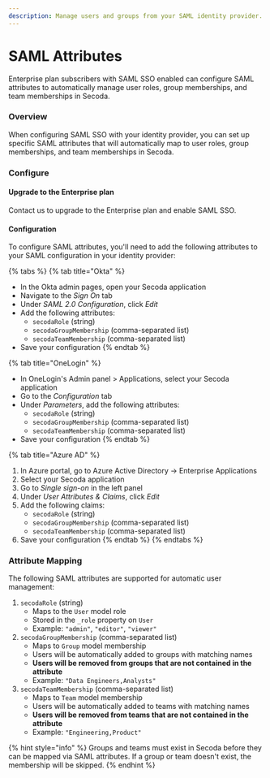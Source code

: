 ```yaml
---
description: Manage users and groups from your SAML identity provider.
---
```


# SAML Attributes

Enterprise plan subscribers with SAML SSO enabled can configure SAML attributes to automatically manage user roles, group memberships, and team memberships in Secoda.

### Overview

When configuring SAML SSO with your identity provider, you can set up specific SAML attributes that will automatically map to user roles, group memberships, and team memberships in Secoda.

### Configure

#### Upgrade to the Enterprise plan

Contact us to upgrade to the Enterprise plan and enable SAML SSO.

#### Configuration

To configure SAML attributes, you'll need to add the following attributes to your SAML configuration in your identity provider:

{% tabs %}
{% tab title="Okta" %}
* In the Okta admin pages, open your Secoda application
* Navigate to the _Sign On_ tab
* Under _SAML 2.0 Configuration_, click _Edit_
* Add the following attributes:
  * `secodaRole` (string)
  * `secodaGroupMembership` (comma-separated list)
  * `secodaTeamMembership` (comma-separated list)
* Save your configuration
{% endtab %}

{% tab title="OneLogin" %}
* In OneLogin's Admin panel > Applications, select your Secoda application
* Go to the _Configuration_ tab
* Under _Parameters_, add the following attributes:
  * `secodaRole` (string)
  * `secodaGroupMembership` (comma-separated list)
  * `secodaTeamMembership` (comma-separated list)
* Save your configuration
{% endtab %}

{% tab title="Azure AD" %}
1. In Azure portal, go to Azure Active Directory -> Enterprise Applications
2. Select your Secoda application
3. Go to _Single sign-on_ in the left panel
4. Under _User Attributes & Claims_, click _Edit_
5. Add the following claims:
   * `secodaRole` (string)
   * `secodaGroupMembership` (comma-separated list)
   * `secodaTeamMembership` (comma-separated list)
6. Save your configuration
{% endtab %}
{% endtabs %}

### Attribute Mapping

The following SAML attributes are supported for automatic user management:

1. `secodaRole` (string)
   * Maps to the `User` model role
   * Stored in the `_role` property on `User`
   * Example: `"admin"`, `"editor"`, `"viewer"`
2. `secodaGroupMembership` (comma-separated list)
   * Maps to `Group` model membership
   * Users will be automatically added to groups with matching names
   * **Users will be removed from groups that are not contained in the attribute**
   * Example: `"Data Engineers,Analysts"`
3. `secodaTeamMembership` (comma-separated list)
   * Maps to `Team` model membership
   * Users will be automatically added to teams with matching names
   * **Users will be removed from teams that are not contained in the attribute**
   * Example: `"Engineering,Product"`

{% hint style="info" %}
Groups and teams must exist in Secoda before they can be mapped via SAML attributes. If a group or team doesn't exist, the membership will be skipped.
{% endhint %}
